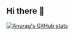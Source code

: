 ## Hi there 👋

[![Anurag's GitHub stats](github-readme-stats-three-gold-40.vercel.app/api?username=maxenceboissieux)](https://github.com/anuraghazra/github-readme-stats)
